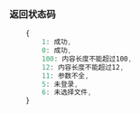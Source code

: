 ### 返回状态码
```javascript
    {
        1: 成功,
        0: 成功,
        100: 内容长度不能超过100,
        12: 内容长度不能超过12,
        11: 参数不全,
        5: 未登录,
        6: 未选择文件,
    }
```